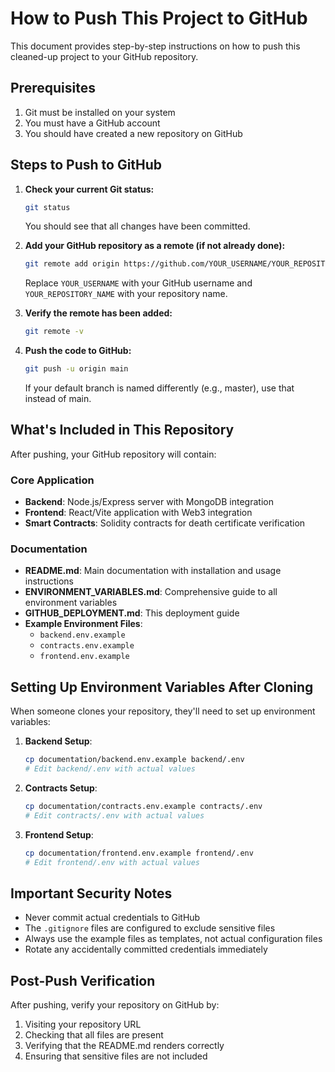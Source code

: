 # How to Push This Project to GitHub

This document provides step-by-step instructions on how to push this cleaned-up project to your GitHub repository.

## Prerequisites

1. Git must be installed on your system
2. You must have a GitHub account
3. You should have created a new repository on GitHub

## Steps to Push to GitHub

1. **Check your current Git status:**
   ```bash
   git status
   ```
   You should see that all changes have been committed.

2. **Add your GitHub repository as a remote (if not already done):**
   ```bash
   git remote add origin https://github.com/YOUR_USERNAME/YOUR_REPOSITORY_NAME.git
   ```
   Replace `YOUR_USERNAME` with your GitHub username and `YOUR_REPOSITORY_NAME` with your repository name.

3. **Verify the remote has been added:**
   ```bash
   git remote -v
   ```

4. **Push the code to GitHub:**
   ```bash
   git push -u origin main
   ```
   If your default branch is named differently (e.g., master), use that instead of main.

## What's Included in This Repository

After pushing, your GitHub repository will contain:

### Core Application
- **Backend**: Node.js/Express server with MongoDB integration
- **Frontend**: React/Vite application with Web3 integration
- **Smart Contracts**: Solidity contracts for death certificate verification

### Documentation
- **README.md**: Main documentation with installation and usage instructions
- **ENVIRONMENT_VARIABLES.md**: Comprehensive guide to all environment variables
- **GITHUB_DEPLOYMENT.md**: This deployment guide
- **Example Environment Files**: 
  - `backend.env.example`
  - `contracts.env.example`
  - `frontend.env.example`

## Setting Up Environment Variables After Cloning

When someone clones your repository, they'll need to set up environment variables:

1. **Backend Setup**:
   ```bash
   cp documentation/backend.env.example backend/.env
   # Edit backend/.env with actual values
   ```

2. **Contracts Setup**:
   ```bash
   cp documentation/contracts.env.example contracts/.env
   # Edit contracts/.env with actual values
   ```

3. **Frontend Setup**:
   ```bash
   cp documentation/frontend.env.example frontend/.env
   # Edit frontend/.env with actual values
   ```

## Important Security Notes

- Never commit actual credentials to GitHub
- The `.gitignore` files are configured to exclude sensitive files
- Always use the example files as templates, not actual configuration files
- Rotate any accidentally committed credentials immediately

## Post-Push Verification

After pushing, verify your repository on GitHub by:
1. Visiting your repository URL
2. Checking that all files are present
3. Verifying that the README.md renders correctly
4. Ensuring that sensitive files are not included